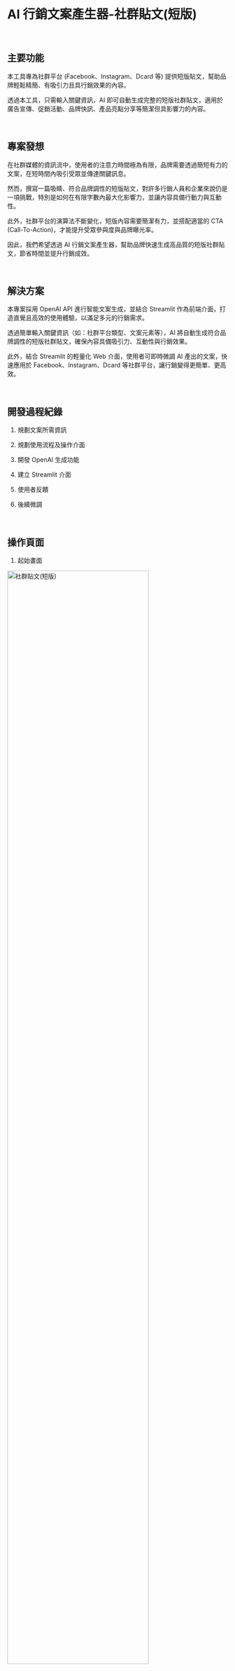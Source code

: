 # AI 行銷文案產生器-社群貼文(短版)

<br>

## 主要功能

本工具專為社群平台 (Facebook、Instagram、Dcard 等) 提供短版貼文，幫助品牌輕鬆精簡、有吸引力且具行銷效果的內容。

透過本工具，只需輸入關鍵資訊，AI 即可自動生成完整的短版社群貼文，適用於廣告宣傳、促銷活動、品牌快訊、產品亮點分享等簡潔但具影響力的內容。

<br>

## 專案發想

在社群媒體的資訊流中，使用者的注意力時間極為有限，品牌需要透過簡短有力的文案，在短時間內吸引受眾並傳達關鍵訊息。

然而，撰寫一篇吸睛、符合品牌調性的短版貼文，對許多行銷人員和企業來說仍是一項挑戰，特別是如何在有限字數內最大化影響力，並讓內容具備行動力與互動性。

此外，社群平台的演算法不斷變化，短版內容需要簡潔有力，並搭配適當的 CTA (Call-To-Action)，才能提升受眾參與度與品牌曝光率。

因此，我們希望透過 AI 行銷文案產生器，幫助品牌快速生成高品質的短版社群貼文，節省時間並提升行銷成效。

<br>

## 解決方案

本專案採用 OpenAI API 進行智能文案生成，並結合 Streamlit 作為前端介面，打造直覺且高效的使用體驗，以滿足多元的行銷需求。

透過簡單輸入關鍵資訊（如：社群平台類型、文案元素等），AI 將自動生成符合品牌調性的短版社群貼文，確保內容具備吸引力、互動性與行銷效果。

此外，結合 Streamlit 的輕量化 Web 介面，使用者可即時微調 AI 產出的文案，快速應用於 Facebook、Instagram、Dcard 等社群平台，讓行銷變得更簡單、更高效。 

<br>

## 開發過程紀錄

1. 規劃文案所需資訊

2. 規劃使用流程及操作介面

3. 開發 OpenAI 生成功能

4. 建立 Streamlit 介面

5. 使用者反饋

6. 後續微調
   
<br>

## 操作頁面

1. 起始畫面

<img src="https://i.imgur.com/4ayOUtH.png" alt="社群貼文(短版)" width="80%">

2. 輸入文案元素

<img src="https://i.imgur.com/7QLLQrC.png" alt="社群貼文(短版)" width="80%">

3. 產出範例

<img src="https://i.imgur.com/c0Unjrv.png" alt="社群貼文(短版)" width="80%">

4. 產出範例 下載檔案

【Facebook】

<img src="https://i.imgur.com/9BO3CcG.jpeg" alt="社群貼文(短版)" width="80%">

【Instagram】

<img src="https://i.imgur.com/eGzEfvY.jpeg" alt="社群貼文(短版)" width="80%">

【Dcard】

<img src="https://i.imgur.com/wOsas6r.jpeg" alt="社群貼文(短版)" width="80%">
